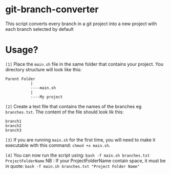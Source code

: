 # git-branch-converter
This script converts every branch in a git project into a new project with each branch selected by default

# Usage?
`[1]` Place the `main.sh` file in the same folder that contains your project. You directory structure will look like this:
 ```
 Parent Folder
            |
            ----main.sh
            |
            ----My project
```

`[2]` Create a text file that contains the names of the branches eg `branches.txt`. The content of the file should look lik this:
  ```
  branch1
  branch2
  branch3
  ```
`[3]` If you are running `main.sh` for the first time, you will need to make it executable with this command:
`chmod +x main.sh`.

`[4]` You can now run the script using:
`bash -f main.sh branches.txt ProjectFolderName`
NB : If your ProjectFolderName contain space, it must be in quote:
`bash -f main.sh branches.txt "Project Folder Name"`

